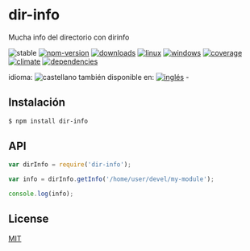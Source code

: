 <!--multilang v0 es:LEEME.md en:README.md -->
# dir-info
<!--lang:es-->
Mucha info del directorio con dirinfo

<!--lang:en--]

Abundant dir info - with git info 

[!--lang:*-->

<!-- cucardas -->
![stable](https://img.shields.io/badge/stability-stable-brightgreen.svg)
[![npm-version](https://img.shields.io/npm/v/dir-info.svg)](https://npmjs.org/package/dir-info)
[![downloads](https://img.shields.io/npm/dm/dir-info.svg)](https://npmjs.org/package/dir-info)
[![linux](https://img.shields.io/travis/codenautas/dir-info/master.svg)](https://travis-ci.org/codenautas/dir-info)
[![windows](https://ci.appveyor.com/api/projects/status/github/codenautas/dir-info?svg=true)](https://ci.appveyor.com/project/codenautas/dir-info)
[![coverage](https://img.shields.io/coveralls/codenautas/dir-info/master.svg)](https://coveralls.io/r/codenautas/dir-info)
[![climate](https://img.shields.io/codeclimate/github/codenautas/dir-info.svg)](https://codeclimate.com/github/codenautas/dir-info)
[![dependencies](https://img.shields.io/david/codenautas/dir-info.svg)](https://david-dm.org/codenautas/dir-info)

<!--multilang buttons-->

idioma: ![castellano](https://raw.githubusercontent.com/codenautas/multilang/master/img/lang-es.png)
también disponible en:
[![inglés](https://raw.githubusercontent.com/codenautas/multilang/master/img/lang-en.png)](README.md) - 

<!--lang:es-->

## Instalación

<!--lang:en--]

## Install

[!--lang:*-->

```sh
$ npm install dir-info
```

## API

```js
var dirInfo = require('dir-info');

var info = dirInfo.getInfo('/home/user/devel/my-module');

console.log(info);
```

## License

[MIT](LICENSE)
